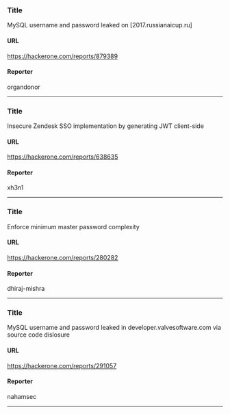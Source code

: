 ### Title
MySQL username and password leaked on [2017.russianaicup.ru]
#### URL 
https://hackerone.com/reports/879389
#### Reporter 
organdonor

---


### Title
Insecure Zendesk SSO implementation by generating JWT client-side
#### URL 
https://hackerone.com/reports/638635
#### Reporter 
xh3n1

---


### Title
Enforce minimum master password complexity
#### URL 
https://hackerone.com/reports/280282
#### Reporter 
dhiraj-mishra

---


### Title
MySQL username and password leaked in developer.valvesoftware.com via source code dislosure
#### URL 
https://hackerone.com/reports/291057
#### Reporter 
nahamsec

---


